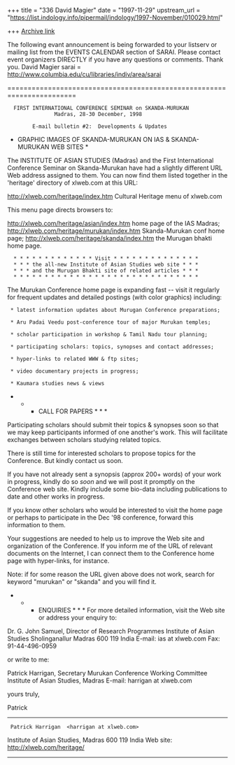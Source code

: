 +++
title = "336 David Magier"
date = "1997-11-29"
upstream_url = "https://list.indology.info/pipermail/indology/1997-November/010029.html"

+++
[Archive link](https://list.indology.info/pipermail/indology/1997-November/010029.html)

The following evant announcement is being forwarded to your listserv
or mailing list from the EVENTS CALENDAR section of SARAI. Please
contact event organizers DIRECTLY if you have any questions or
comments.
Thank you.
David Magier
sarai = http://www.columbia.edu/cu/libraries/indiv/area/sarai

 =======================================================================

      FIRST INTERNATIONAL CONFERENCE SEMINAR on SKANDA-MURUKAN
                   Madras, 28-30 December, 1998

            E-mail bulletin #2:  Developments & Updates

 * GRAPHIC IMAGES OF SKANDA-MURUKAN ON IAS & SKANDA-MURUKAN WEB SITES  *

The INSTITUTE OF ASIAN STUDIES (Madras) and the First International
Conference Seminar on Skanda-Murukan have had a slightly different URL Web
address assigned to them. You can now find them listed together in the
'heritage' directory of xlweb.com at this URL:

http://xlweb.com/heritage/index.htm Cultural Heritage menu of xlweb.com

This menu page directs browsers to:

http://xlweb.com/heritage/asian/index.htm home page of the IAS Madras;
http://xlweb.com/heritage/murukan/index.htm Skanda-Murukan conf home page;
http://xlweb.com/heritage/skanda/index.htm the Murugan bhakti home page.

      * * * * * * * * * * * * * Visit * * * * * * * * * * * * * *
      * * * the all-new Institute of Asian Studies web site * * *
      * * * and the Murugan Bhakti site of related articles * * *
      * * * * * * * * * * * * * * * * * * * * * * * * * * * * * *

The Murukan Conference home page is expanding fast -- visit it regularly
for frequent updates and detailed postings (with color graphics) including:

     * latest information updates about Murugan Conference preparations;

     * Aru Padai Veedu post-conference tour of major Murukan temples;

     * scholar participation in workshop & Tamil Nadu tour planning;

     * participating scholars: topics, synopses and contact addresses;

     * hyper-links to related WWW & ftp sites;

     * video documentary projects in progress;

     * Kaumara studies news & views


* * * CALL FOR PAPERS * * *

Participating scholars should submit their topics  & synopses soon so that
we may keep participants informed of one another's work. This will
facilitate exchanges between scholars studying related topics.

There is still time for interested scholars to propose topics for the
Conference. But kindly contact us soon.

If you have not already sent a synopsis (approx 200+ words) of your work in
progress, kindly do so *soon* and we will post it promptly on the
Conference web site. Kindly include some bio-data including publications to
date and other works in progress.

If you know other scholars who would be interested to visit the home page
or perhaps to participate in the Dec '98 conference, forward this
information to them.

Your suggestions are needed to help us to improve the Web site and
organization of the Conference. If you inform me of the URL of relevant
documents on the Internet, I can connect them to the Conference home page
with hyper-links, for instance.

Note: if for some reason the URL given above does not work, search for
keyword "murukan" or "skanda" and you will find it.

* * * ENQUIRIES * * *
For more detailed information, visit the Web site or address your enquiry to:

Dr. G. John Samuel, Director of Research Programmes
Institute of Asian Studies
Sholinganallur Madras 600 119 India
E-mail:  ias at xlweb.com
Fax:  91-44-496-0959

or write to me:

Patrick Harrigan, Secretary
Murukan Conference Working Committee
Institute of Asian Studies, Madras
E-mail:  harrigan at xlweb.com

yours truly,

Patrick
*     *      *     *      *     *      *     *      *     *
     Patrick Harrigan  <harrigan at xlweb.com>
Institute of Asian Studies, Madras 600 119 India
      Web site: http://xlweb.com/heritage/
*     *      *     *      *     *      *     *      *     *




